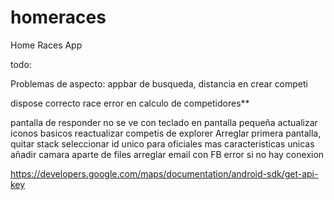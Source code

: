 # homeraces

Home Races App

todo:

Problemas de aspecto: appbar de busqueda, distancia en crear competi

dispose correcto race
error en calculo de competidores**

pantalla de responder no se ve con teclado en pantalla pequeña
actualizar iconos basicos
reactualizar competis de explorer
Arreglar primera pantalla, quitar stack
seleccionar id unico para oficiales mas caracteristicas unicas
añadir camara aparte de files
arreglar email con FB
error si no hay conexion


https://developers.google.com/maps/documentation/android-sdk/get-api-key
